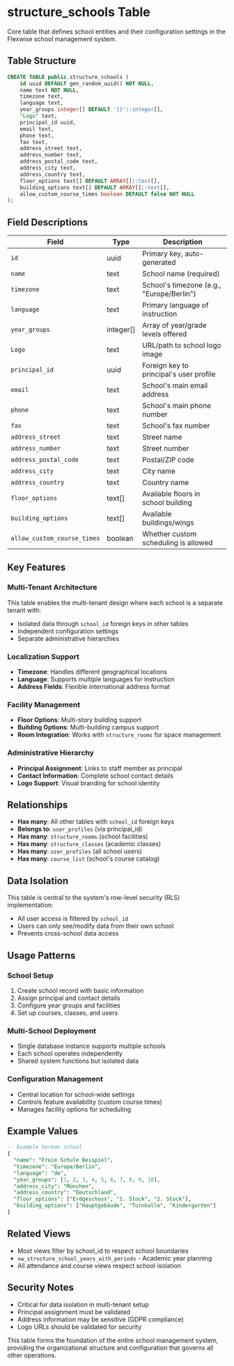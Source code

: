 # structure_schools Table

Core table that defines school entities and their configuration settings in the Flexwise school management system.

## Table Structure

```sql
CREATE TABLE public.structure_schools (
    id uuid DEFAULT gen_random_uuid() NOT NULL,
    name text NOT NULL,
    timezone text,
    language text,
    year_groups integer[] DEFAULT '{}'::integer[],
    "Logo" text,
    principal_id uuid,
    email text,
    phone text,
    fax text,
    address_street text,
    address_number text,
    address_postal_code text,
    address_city text,
    address_country text,
    floor_options text[] DEFAULT ARRAY[]::text[],
    building_options text[] DEFAULT ARRAY[]::text[],
    allow_custom_course_times boolean DEFAULT false NOT NULL
);
```

## Field Descriptions

| Field | Type | Description |
|-------|------|-------------|
| `id` | uuid | Primary key, auto-generated |
| `name` | text | School name (required) |
| `timezone` | text | School's timezone (e.g., "Europe/Berlin") |
| `language` | text | Primary language of instruction |
| `year_groups` | integer[] | Array of year/grade levels offered |
| `Logo` | text | URL/path to school logo image |
| `principal_id` | uuid | Foreign key to principal's user profile |
| `email` | text | School's main email address |
| `phone` | text | School's main phone number |
| `fax` | text | School's fax number |
| `address_street` | text | Street name |
| `address_number` | text | Street number |
| `address_postal_code` | text | Postal/ZIP code |
| `address_city` | text | City name |
| `address_country` | text | Country name |
| `floor_options` | text[] | Available floors in school building |
| `building_options` | text[] | Available buildings/wings |
| `allow_custom_course_times` | boolean | Whether custom scheduling is allowed |

## Key Features

### Multi-Tenant Architecture
This table enables the multi-tenant design where each school is a separate tenant with:
- Isolated data through `school_id` foreign keys in other tables
- Independent configuration settings
- Separate administrative hierarchies

### Localization Support
- **Timezone**: Handles different geographical locations
- **Language**: Supports multiple languages for instruction
- **Address Fields**: Flexible international address format

### Facility Management
- **Floor Options**: Multi-story building support
- **Building Options**: Multi-building campus support
- **Room Integration**: Works with `structure_rooms` for space management

### Administrative Hierarchy
- **Principal Assignment**: Links to staff member as principal
- **Contact Information**: Complete school contact details
- **Logo Support**: Visual branding for school identity

## Relationships

- **Has many**: All other tables with `school_id` foreign keys
- **Belongs to**: `user_profiles` (via principal_id)
- **Has many**: `structure_rooms` (school facilities)
- **Has many**: `structure_classes` (academic classes)
- **Has many**: `user_profiles` (all school users)
- **Has many**: `course_list` (school's course catalog)

## Data Isolation

This table is central to the system's row-level security (RLS) implementation:
- All user access is filtered by `school_id`
- Users can only see/modify data from their own school
- Prevents cross-school data access

## Usage Patterns

### School Setup
1. Create school record with basic information
2. Assign principal and contact details
3. Configure year groups and facilities
4. Set up courses, classes, and users

### Multi-School Deployment
- Single database instance supports multiple schools
- Each school operates independently
- Shared system functions but isolated data

### Configuration Management
- Central location for school-wide settings
- Controls feature availability (custom course times)
- Manages facility options for scheduling

## Example Values

```sql
-- Example German school
{
  "name": "Freie Schule Beispiel",
  "timezone": "Europe/Berlin", 
  "language": "de",
  "year_groups": [1, 2, 3, 4, 5, 6, 7, 8, 9, 10],
  "address_city": "München",
  "address_country": "Deutschland",
  "floor_options": ["Erdgeschoss", "1. Stock", "2. Stock"],
  "building_options": ["Hauptgebäude", "Turnhalle", "Kindergarten"]
}
```

## Related Views

- Most views filter by school_id to respect school boundaries
- `vw_structure_school_years_with_periods` - Academic year planning
- All attendance and course views respect school isolation

## Security Notes

- Critical for data isolation in multi-tenant setup
- Principal assignment must be validated
- Address information may be sensitive (GDPR compliance)
- Logo URLs should be validated for security

This table forms the foundation of the entire school management system, providing the organizational structure and configuration that governs all other operations.